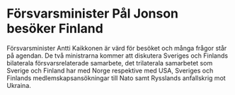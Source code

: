 # Försvarsminister Pål Jonson besöker Finland

Försvarsminister Antti Kaikkonen är värd för besöket och många frågor står på agendan. De två ministrarna kommer att diskutera Sveriges och Finlands bilaterala försvarsrelaterade samarbete, det trilaterala samarbetet som Sverige och Finland har med Norge respektive med USA, Sveriges och Finlands medlemskapsansökningar till Nato samt Rysslands anfallskrig mot Ukraina.
